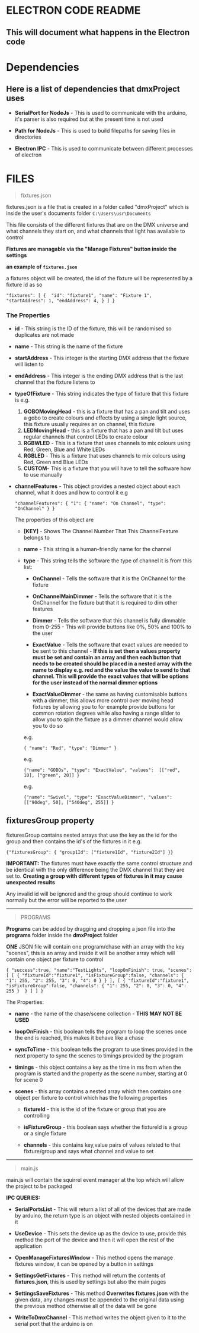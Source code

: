 # ELECTRON CODE README
## This will document what happens in the Electron code

# Dependencies

## Here is a list of dependencies that dmxProject uses

- **SerialPort for NodeJs** - This is used to communicate with the arduino, it's parser is also required but at the present time is not used

- **Path for NodeJs** - This is used to build filepaths for saving files in directories

- **Electron IPC** - This is used to communicate between different processes of electron

# FILES

> fixtures.json

fixtures.json is a file that is created in a folder called "dmxProject" which is inside the user's documents folder
`C:\Users\usr\Documents`

This file consists of the different fixtures that are on the DMX universe and what channels they start on, and what channels that light has available to control

**Fixtures are managable via the "Manage Fixtures" button inside the settings**

**an example of `fixtures.json`**

a fixtures object will be created, the id of the fixture will be represented by a fixture id as so

`"fixtures": [
        { 
            "id": "fixture1",
            "name": "Fixture 1",
            "startAddress": 1,
            "endAddress": 4,
        }
    ]
}`

### The Properties

- **id** - This string is the ID of the fixture, this will be randomised so duplicates are not made

- **name** - This string is the name of the fixture

- **startAddress** - This integer is the starting DMX address that the fixture will listen to

- **endAddress** - This integer is the ending DMX address that is the last channel that the fixture listens to

- **typeOfFixture** - This string indicates the type of fixture that this fixture is e.g.

    1. **GOBOMovingHead** - this is a fixture that has a pan and tilt and uses a gobo to create colours and effects by using a single light source, this fixture usually requires an on channel, this fixture 
    2. **LEDMovingHead** - this is a fixture that has a pan and tilt but uses regular channels that control LEDs to create colour
    3. **RGBWLED** - This is a fixture that uses channels to mix colours using Red, Green, Blue and White LEDs
    4. **RGBLED** - This is a fixture that uses channels to mix colours using Red, Green and Blue LEDs
    5. **CUSTOM**- This is a fixture that you will have to tell the software how to use manually


- **channelFeatures** - This object provides a nested object about each channel, what it does and how to control it e.g

    `"channelFeatures": {
        "1": {
            "name": "On Channel",
            "type": "OnChannel"
        }
    }`

    The properties of this object are

    - **[KEY]** - Shows The Channel Number That This ChannelFeature belongs to
    
    - **name** - This string is a human-friendly name for the channel

    - **type** - This string tells the software the type of channel it is from this list:

        - **OnChannel** - Tells the software that it is the OnChannel for the fixture

        - **OnChannelMainDimmer** - Tells the software that it is the OnChannel for the fixture but that it is required to dim other features
        
        - **Dimmer** - Tells the software that this channel is fully dimmable from 0-255 - This will provide buttons like 0%, 50% and 100% to the user

        - **ExactValue** - Tells the software that exact values are needed to be sent to this channel - **If this is set then a values property must be set and contain an array and then each button that needs to be created should be placed in a nested array with the name to display e.g. red and the value the value to send to that channel. This will provide the exact values that will be options for the user instead of the normal dimmer options**

        - **ExactValueDimmer** - the same as having customisable buttons with a dimmer, this allows more control over moving head fixtures by allowing you to for example provide buttons for common rotation degrees while also having a range slider to allow you to spin the fixture as a dimmer channel would allow you to do so

        e.g.

        `{
        "name": "Red",
        "type": "Dimmer"
        }`

        e.g.

        `{"name": "GOBOs",
        "type": "ExactValue",
        "values": 
            [["red", 10], ["green", 20]]
        }`

        e.g.

        `{"name": "Swivel",
        "type": "ExactValueDimmer",
        "values": 
            [["90deg", 50], ["540deg", 255]]
        }`



## fixturesGroup property

fixturesGroup contains nested arrays that use the key as the id for the group and then contains the id's of the fixtures in it e.g.

`{"fixturesGroup": {
    "group1Id": ["fixture1Id", "fixture2Id"]
}}`

**IMPORTANT:** The fixtures must have exactly the same control structure and be identical with the only difference being the DMX channel that they are set to. **Creating a group with different types of fixtures in it may cause unexpected results**

Any invalid id will be ignored and the group should continue to work normally but the error will be reported to the user


---

> PROGRAMS

**Programs** can be added by dragging and dropping a json file into the **programs** folder inside the **dmxProject** folder

**ONE** JSON file will contain one program/chase with an array with the key "scenes", this is an array and inside it will be another array which will contain one object per fixture to control

``{
    "success":true,
    "name":"TestLights",
    "loopOnFinish": true,
    "scenes": [
        [
            {
                "fixtureId":"fixture1",
                "isFixtureGroup":false,
                "channels": {
                    "1": 255,
                    "2": 255,
                    "3": 0,
                    "4": 0
                }
            }
        ],
        [
            {
                "fixtureId":"fixture1",
                "isFixtureGroup":false,
                "channels": {
                    "1": 255,
                    "2": 0,
                    "3": 0,
                    "4": 255
                } 
            }
        ]
    ]
}``

The Properties:

- **name** - the name of the chase/scene collection - **THIS MAY NOT BE USED**

- **loopOnFinish** - this boolean tells the program to loop the scenes once the end is reached, this makes it behave like a chase

- **syncToTime** - this boolean tells the program to use times provided in the next property to sync the scenes to timings provided by the program

- **timings** - this object contains a key as the time in ms from when the program is started and the property as the scene number, starting at 0 for scene 0

- **scenes** - this array contains a nested array which then contains one object per fixture to control which has the following properties

    - **fixtureId** - this is the id of the fixture or group that you are controlling

    - **isFixtureGroup** - this boolean says whether the fixtureId is a group or a single fixture

    - **channels** - this contains key,value pairs of values related to that fixture/group and says what channel and value to set

---
> main.js

main.js will contain the squirrel event manager at the top which will allow the project to be packaged

**IPC QUERIES:**

- **SerialPortsList** - This will return a list of all of the devices that are made by arduino, the return type is an object with nested objects contained in it

- **UseDevice** - This sets the device up as the device to use, provide this method the port of the device and then it will open the rest of the application

- **OpenManageFixturesWindow** - This method opens the manage fixtures window, it can be opened by a button in settings

- **SettingsGetFixtures** - This method will return the contents of **fixtures.json**, this is used by settings but also the main pages

- **SettingsSaveFixtures** - This method **Overwrites fixtures.json** with the given data, any changes must be appended to the original data using the previous method otherwise all of the data will be gone

- **WriteToDmxChannel** - This method writes the object given to it to the serial port that the arduino is on